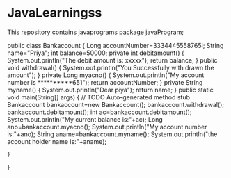 # JavaLearningss
This repository contains javaprograms
package javaProgram;

public class Bankaccount {
	Long accountNumber=3334445558765l;
	String name="Priya";
	int balance=50000;
	private int debitamount() {
		System.out.println("The debit amount is: xxxxx");
		return balance;
	}
	public void withdrawal() {
		System.out.println("You Successfully with drawn the amount");
	}
	private Long myacno() {
		System.out.println("My account number is **********651");
		return accountNumber;
	}
	private String myname() {
		System.out.println("Dear piya");
		return name;
	}
	public static void main(String[] args) {
		// TODO Auto-generated method stub
		Bankaccount bankaccount=new Bankaccount();
		bankaccount.withdrawal();
		bankaccount.debitamount();
		int ac=bankaccount.debitamount();
		System.out.println("My current balance is:"+ac);
		Long ano=bankaccount.myacno();
		System.out.println("My account number is:"+ano);
		String aname=bankaccount.myname();
		System.out.println("the account holder name is:"+aname);

	}

}
